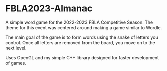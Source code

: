 # FBLA2023-Almanac

A simple word game for the 2022-2023 FBLA Competitive Season.
The theme for this event was centered around making a game similar to Wordle.

The main goal of the game is to form words using the snake of letters you control. Once all letters are removed from the board,
you move on to the next level.

Uses OpenGL and my simple C++ library designed for faster development of games.
